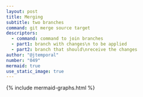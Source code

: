 ```yaml
---
layout: post
title: Merging
subtitle: two branches
command: git merge source target
descriptors:
  - command: command to join branches
  - part1: branch with changes\n to be applied
  - part2: branch that should\nreceive the changes
author: "@jtemporal"
number: "049"
mermaid: true
use_static_image: true
---
```

{% include mermaid-graphs.html %}